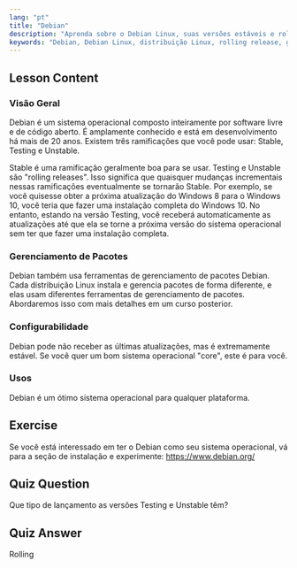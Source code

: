 ```yaml
---
lang: "pt"
title: "Debian"
description: "Aprenda sobre o Debian Linux, suas versões estáveis e rolling release, e gerenciamento de pacotes. Descubra por que o Debian é um ótimo sistema operacional central para usuários iniciantes e intermediários."
keywords: "Debian, Debian Linux, distribuição Linux, rolling release, gerenciamento de pacotes, tutorial Linux, Linux para iniciantes, guia Linux"
---
```


## Lesson Content

### Visão Geral

Debian é um sistema operacional composto inteiramente por software livre e de código aberto. É amplamente conhecido e está em desenvolvimento há mais de 20 anos. Existem três ramificações que você pode usar: Stable, Testing e Unstable.

Stable é uma ramificação geralmente boa para se usar. Testing e Unstable são "rolling releases". Isso significa que quaisquer mudanças incrementais nessas ramificações eventualmente se tornarão Stable. Por exemplo, se você quisesse obter a próxima atualização do Windows 8 para o Windows 10, você teria que fazer uma instalação completa do Windows 10. No entanto, estando na versão Testing, você receberá automaticamente as atualizações até que ela se torne a próxima versão do sistema operacional sem ter que fazer uma instalação completa.

### Gerenciamento de Pacotes

Debian também usa ferramentas de gerenciamento de pacotes Debian. Cada distribuição Linux instala e gerencia pacotes de forma diferente, e elas usam diferentes ferramentas de gerenciamento de pacotes. Abordaremos isso com mais detalhes em um curso posterior.

### Configurabilidade

Debian pode não receber as últimas atualizações, mas é extremamente estável. Se você quer um bom sistema operacional "core", este é para você.

### Usos

Debian é um ótimo sistema operacional para qualquer plataforma.

## Exercise

Se você está interessado em ter o Debian como seu sistema operacional, vá para a seção de instalação e experimente: <https://www.debian.org/>

## Quiz Question

Que tipo de lançamento as versões Testing e Unstable têm?

## Quiz Answer

Rolling
